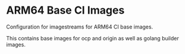 # ARM64 Base CI Images

Configuration for imagestreams for ARM64 CI base images.

This contains base images for ocp and origin as well as golang builder images.

